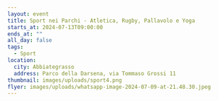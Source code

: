 ```yaml
---
layout: event
title: Sport nei Parchi - Atletica, Rugby, Pallavolo e Yoga
starts_at: 2024-07-13T09:00:00
ends_at: ""
all_day: false
tags:
  - Sport
location:
  city: Abbiategrasso
  address: Parco della Darsena, via Tommaso Grossi 11
thumbnail: images/uploads/sport4.png
flyer: images/uploads/whatsapp-image-2024-07-09-at-21.48.30.jpeg
---
```


